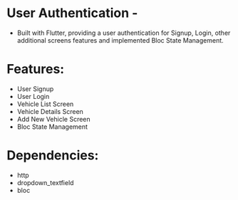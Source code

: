 #
# User Authentication -

 - Built with Flutter, providing a user authentication for Signup, Login, other additional screens features and implemented Bloc State Management.

#

# Features: 
 
- User Signup
- User Login
- Vehicle List Screen 
- Vehicle Details Screen 
- Add New Vehicle Screen 
- Bloc State Management 
#
# Dependencies:

- http
- dropdown_textfield
- bloc
#